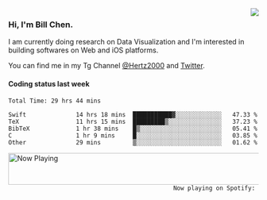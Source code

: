 <img  align="right" src="https://github-readme-stats.vercel.app/api?username=BillChen2k&show_icons=false&count_private=true&hide_title=true">

### Hi, I'm Bill Chen.

I am currently doing research on Data Visualization and I'm interested in building softwares on Web and iOS platforms.

You can find me in my Tg Channel [@Hertz2000](https://t.me/Hertz2000) and [Twitter](https://twitter.com/billchen2k).

#### Coding status last week

<!--START_SECTION:waka-->

```text
Total Time: 29 hrs 44 mins

Swift              14 hrs 18 mins  ███████████▓░░░░░░░░░░░░░   47.33 %
TeX                11 hrs 15 mins  █████████▒░░░░░░░░░░░░░░░   37.23 %
BibTeX             1 hr 38 mins    █▒░░░░░░░░░░░░░░░░░░░░░░░   05.41 %
C                  1 hr 9 mins     █░░░░░░░░░░░░░░░░░░░░░░░░   03.85 %
Other              29 mins         ▒░░░░░░░░░░░░░░░░░░░░░░░░   01.62 %
```

<!--END_SECTION:waka-->


<div>
<a href="https://spotify-now-playing.billchen2k.vercel.app/now-playing?open">
   <img align="right" src="https://spotify-now-playing.billchen2k.vercel.app/now-playing" width="540" height="64" alt="Now Playing">
</a>
</div>

<div>
<p align="right"><code>Now playing on Spotify: </code></p>
</div>

<!--
**BillChen2K/BillChen2K** is a ✨ _special_ ✨ repository because its `README.md` (this file) appears on your GitHub profile.

Here are some ideas to get you started:

- 🔭 I’m currently working on ...
- 🌱 I’m currently learning ...
- 👯 I’m looking to collaborate on ...
- 🤔 I’m looking for help with ...
- 💬 Ask me about ...
- 📫 How to reach me: ...
- 😄 Pronouns: ...
- ⚡ Fun fact: ...
-->
